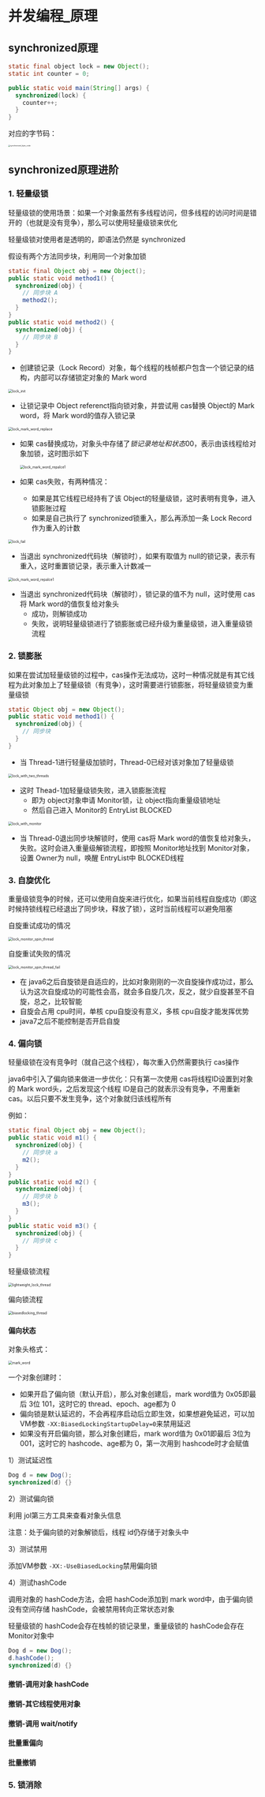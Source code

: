 # 并发编程_原理

## synchronized原理

```java
static final object lock = new Object();
static int counter = 0;

public static void main(String[] args) {
  synchronized(lock) {
    counter++;
  }
}
```

对应的字节码：

<img src="https://zion-bucket1.obs.cn-north-4.myhuaweicloud.com/images/synchronized_byte_code-2022-04-14-6c10e2b94eea437aa9182a8b7200f3c1-f8f67f-2022-04-15-6c10e2b94eea437aa9182a8b7200f3c1-cbb9dd.png" alt="synchronized_byte_code" style="zoom:25%;" />

## synchronized原理进阶

### 1. 轻量级锁

轻量级锁的使用场景：如果一个对象虽然有多线程访问，但多线程的访问时间是错开的（也就是没有竞争），那么可以使用轻量级锁来优化

轻量级锁对使用者是透明的，即语法仍然是 synchronized

假设有两个方法同步块，利用同一个对象加锁

```java
static final Object obj = new Object();
public static void method1() {
  synchronized(obj) {
    // 同步块 A
    method2();
  }
}
public static void method2() {
  synchronized(obj) {
    // 同步块 B
  }
}
```

- 创建锁记录（Lock Record）对象，每个线程的栈帧都户包含一个锁记录的结构，内部可以存储锁定对象的 Mark word

<img src="https://zion-bucket1.obs.cn-north-4.myhuaweicloud.com/images/lock_init-2022-04-15-65425335a4317401b2a4c57594b04f2b-4d6dbc.png" alt="lock_init" style="zoom:50%;" />

- 让锁记录中 Object referenct指向锁对象，并尝试用 cas替换 Object的 Mark word，将 Mark word的值存入锁记录

<img src="https://zion-bucket1.obs.cn-north-4.myhuaweicloud.com/images/lock_mark_word_replace-2022-04-15-bada6511aaabb7c0961962f298cf8387-8f5038.png" alt="lock_mark_word_replace" style="zoom:50%;" />

- 如果 cas替换成功，对象头中存储了*锁记录地址和状态*00，表示由该线程给对象加锁，这时图示如下

  <img src="https://zion-bucket1.obs.cn-north-4.myhuaweicloud.com/images/lock_mark_word_repalce1-2022-04-15-0885d29b5bf29e641eadf34c40c6dadf-96d7a8.png" alt="lock_mark_word_repalce1" style="zoom:50%;" />

- 如果 cas失败，有两种情况：

  - 如果是其它线程已经持有了该 Object的轻量级锁，这时表明有竞争，进入锁膨胀过程
  - 如果是自己执行了 synchronized锁重入，那么再添加一条 Lock Record作为重入的计数

<img src="https://zion-bucket1.obs.cn-north-4.myhuaweicloud.com/images/lock_fail-2022-04-15-532316aa299617fceb690ff16ece4b90-9a5e8f.png" alt="lock_fail" style="zoom:50%;" />

- 当退出 synchronized代码块（解锁时），如果有取值为 null的锁记录，表示有重入，这时重置锁记录，表示重入计数减一

<img src="https://zion-bucket1.obs.cn-north-4.myhuaweicloud.com/images/lock_mark_word_repalce1-2022-04-15-0885d29b5bf29e641eadf34c40c6dadf-96d7a8.png" alt="lock_mark_word_repalce1" style="zoom:50%;" />

- 当退出 synchronized代码块（解锁时），锁记录的值不为 null，这时使用 cas将 Mark word的值恢复给对象头
  - 成功，则解锁成功
  - 失败，说明轻量级锁进行了锁膨胀或已经升级为重量级锁，进入重量级锁流程

### 2. 锁膨胀

如果在尝试加轻量级锁的过程中，cas操作无法成功，这时一种情况就是有其它线程为此对象加上了轻量级锁（有竞争），这时需要进行锁膨胀，将轻量级锁变为重量级锁

```java
static Object obj = new Object();
public static void method1() {
  synchronized(obj) {
    // 同步块
  }
}
```

- 当 Thread-1进行轻量级加锁时，Thread-0已经对该对象加了轻量级锁

<img src="https://zion-bucket1.obs.cn-north-4.myhuaweicloud.com/images/lock_with_two_threads-2022-04-15-b18ea4d7e7d3dab1535d1e4b6c01bce0-5614b4.png" alt="lock_with_two_threads" style="zoom:50%;" />

- 这时 Thead-1加轻量级锁失败，进入锁膨胀流程
  - 即为 object对象申请 Monitor锁，让 object指向重量级锁地址
  - 然后自己进入 Monitor的 EntryList BLOCKED

<img src="https://zion-bucket1.obs.cn-north-4.myhuaweicloud.com/images/lock_with_monitor-2022-04-15-61178e610a7ef2eaaced414c51ae7fa6-176cbd.png" alt="lock_with_monitor" style="zoom:50%;" />

- 当 Thread-0退出同步块解锁时，使用 cas将 Mark word的值恢复给对象头，失败。这时会进入重量级解锁流程，即按照 Monitor地址找到 Monitor对象，设置 Owner为 null，唤醒 EntryList中 BLOCKED线程

### 3. 自旋优化

重量级锁竞争的时候，还可以使用自旋来进行优化，如果当前线程自旋成功（即这时候持锁线程已经退出了同步块，释放了锁），这时当前线程可以避免阻塞

自旋重试成功的情况

<img src="https://zion-bucket1.obs.cn-north-4.myhuaweicloud.com/images/lock_monitor_spin_thread-2022-04-15-d47ed9e4ed27e4b7bb9bec81ac51c1b3-3ae962.png" alt="lock_monitor_spin_thread" style="zoom:50%;" />

自旋重试失败的情况

<img src="https://zion-bucket1.obs.cn-north-4.myhuaweicloud.com/images/lock_monitor_spin_thread_fail-2022-04-15-31a56b23e0ba1dacb872574a632de294-5c2d17.png" alt="lock_monitor_spin_thread_fail" style="zoom:50%;" />

- 在 java6之后自旋锁是自适应的，比如对象刚刚的一次自旋操作成功过，那么认为这次自旋成功的可能性会高，就会多自旋几次，反之，就少自旋甚至不自旋，总之，比较智能
- 自旋会占用 cpu时间，单核 cpu自旋没有意义，多核 cpu自旋才能发挥优势
- java7之后不能控制是否开启自旋

### 4. 偏向锁

轻量级锁在没有竞争时（就自己这个线程），每次重入仍然需要执行 cas操作

java6中引入了偏向锁来做进一步优化：只有第一次使用 cas将线程ID设置到对象的 Mark word头，之后发现这个线程 ID是自己的就表示没有竞争，不用重新 cas。以后只要不发生竞争，这个对象就归该线程所有

例如：

```java
static final Object obj = new Object();
public static void m1() {
  synchronized(obj) {
    // 同步块 a
    m2();
  }
}
public static void m2() {
  synchronized(obj) {
    // 同步块 b
    m3();
  }
}
public static void m3() {
  synchronized(obj) {
    // 同步块 c
  }
}
```

轻量级锁流程

<img src="https://zion-bucket1.obs.cn-north-4.myhuaweicloud.com/images/lightweight_lock_thread-2022-04-15-e4769558a39fbaee7e76fc01af6225db-99c280.png" alt="lightweight_lock_thread" style="zoom:50%;" />

偏向锁流程

<img src="https://zion-bucket1.obs.cn-north-4.myhuaweicloud.com/images/biasedlocking_thread-2022-04-15-9dc6abdb6b52f891086234a6aa959b83-6774d3.png" alt="biasedlocking_thread" style="zoom:50%;" />

#### 偏向状态

对象头格式：

<img src="https://zion-bucket1.obs.cn-north-4.myhuaweicloud.com/images/mark_word-2022-04-14-5b4009436e20787dda0e6a369358936d-8bd6f6.png" alt="mark_word" style="zoom:50%;" />

一个对象创建时：

- 如果开启了偏向锁（默认开启），那么对象创建后，mark word值为 0x05即最后 3位 101，这时它的 thread、epoch、age都为 0
- 偏向锁是默认延迟的，不会再程序启动后立即生效，如果想避免延迟，可以加 VM参数 `-XX:BiasedLockingStartupDelay=0`来禁用延迟
- 如果没有开启偏向锁，那么对象创建后，mark word值为 0x01即最后 3位为 001，这时它的 hashcode、age都为 0，第一次用到 hashcode时才会赋值

1）测试延迟性

```java
Dog d = new Dog();
synchronized(d) {}
```

2）测试偏向锁

利用 jol第三方工具来查看对象头信息

注意：处于偏向锁的对象解锁后，线程 id仍存储于对象头中

3）测试禁用

添加VM参数 `-XX:-UseBiasedLocking`禁用偏向锁

4）测试hashCode

调用对象的 hashCode方法，会把 hashCode添加到 mark word中，由于偏向锁没有空间存储 hashCode，会被禁用转向正常状态对象

轻量级锁的 hashCode会存在栈帧的锁记录里，重量级锁的 hashCode会存在 Monitor对象中

```java
Dog d = new Dog();
d.hashCode();
synchronized(d) {}
```

#### 撤销-调用对象 hashCode

#### 撤销-其它线程使用对象

#### 撤销-调用 wait/notify

#### 批量重偏向

#### 批量撤销

### 5. 锁消除



